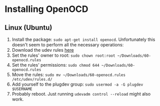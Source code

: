 # Installing OpenOCD
## Linux (Ubuntu)
1. Install the package: `sudo apt-get install openocd`. Unfortunately this doesn't seem to perform all the necessary operations:
2. Download the udev rules [here](https://repo.or.cz/openocd.git/blob_plain/HEAD:/contrib/60-openocd.rules)
3. Set the rules' owner to root: `sudo chown root:root ~/Downloads/60-openocd.rules`
3. Set the rules' permissions: `sudo chmod 644 ~/Downloads/60-openocd.rules`
4. Move the rules: `sudo mv ~/Downloads/60-openocd.rules /etc/udev/rules.d/`
5. Add yourself to the plugdev group: `sudo usermod -a -G plugdev $USERNAME`
6. Probably reboot. Just running `udevadm control --reload` might also work.
